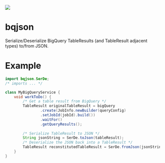 ![](https://github.com/shnewto/bqjson/workflows/CI/badge.svg?branch=main)

# bqjson
Serialize/Deserialize BigQuery TableResults (and TableResult adjacent types) to/from JSON.

# Example
```java
import bqjson.SerDe;
/* imports ... */   

class MyBigQueryService {
    void workToDo() {
        /* Get a table result from BigQuery */
        TableResult originalTableResult = bigQuery
                .create(JobInfo.newBuilder(queryConfig)
                .setJobId(jobId).build())
                .waitFor()
                .getQueryResults();
        
        /* Serialize TableResult to JSON */
        String jsonString = SerDe.toJson(tableResult);
        /* Deserialize the JSON back into a TableResult */
        TableResult reconstitutedTableResult = SerDe.fromJson(jsonString, TableResult.class);
    }
}
```
